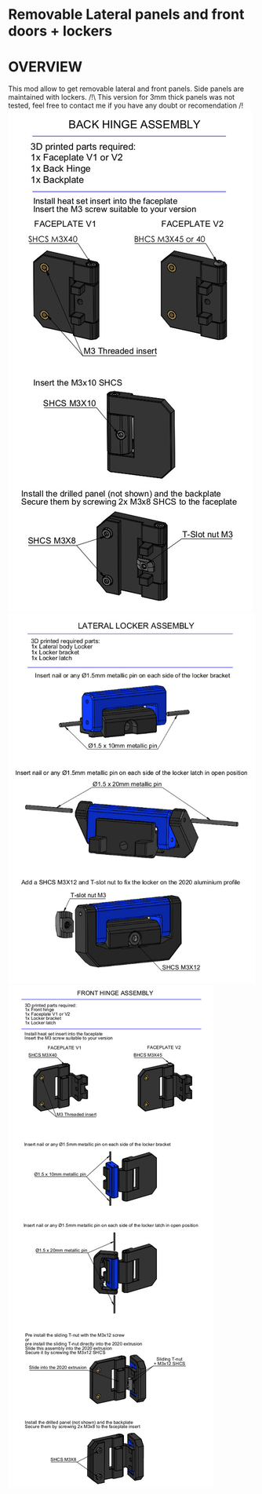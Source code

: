 # Removable Lateral panels and front doors + lockers 
# OVERVIEW
This mod allow to get removable lateral and front panels. Side panels are maintained with lockers.
/!\ This version for 3mm thick panels was not tested, feel free to contact me if you have any doubt or recomendation /!\
![Back Hinge Assembly 3mm](Images/Back_Hinge_Assembly_3mm.jpg)
![Lateral_locker_Assembly_3mm](Images/Lateral_locker_Assembly_3mm.jpg)
![Front_Hinge_Assembly_3mm](Images/Front_Hinge_Assembly_3mm.jpg)
